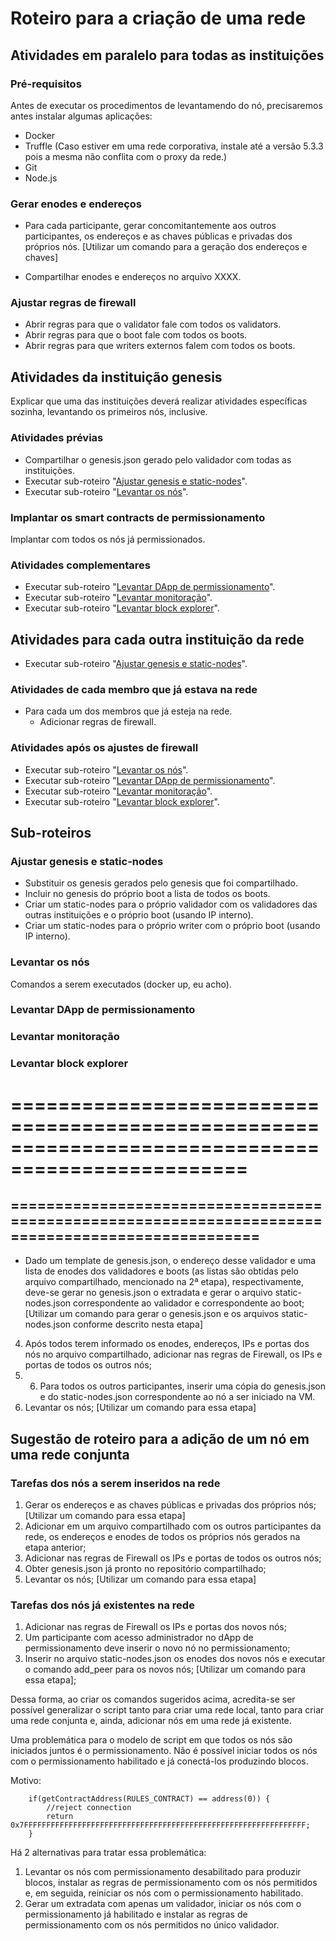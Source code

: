 # Roteiro para a criação de uma rede

## Atividades em paralelo para todas as instituições

### Pré-requisitos

Antes de executar os procedimentos de levantamendo do nó, precisaremos antes instalar algumas aplicações:

- Docker
- Truffle (Caso estiver em uma rede corporativa, instale até a versão 5.3.3 pois a mesma não conflita com o proxy da rede.)
- Git
- Node.js


### Gerar enodes e endereços
- Para cada participante, gerar concomitantemente aos outros participantes, os endereços e as chaves públicas e privadas dos próprios nós.
[Utilizar um comando para a geração dos endereços e chaves]

- Compartilhar enodes e endereços no arquivo XXXX. 

### Ajustar regras de firewall
- Abrir regras para que o validator fale com todos os validators.
- Abrir regras para que o boot fale com todos os boots.
- Abrir regras para que writers externos falem com todos os boots.

## Atividades da instituição genesis
Explicar que uma das instituições deverá realizar atividades específicas sozinha, levantando os primeiros nós, inclusive. 

### Atividades prévias
- Compartilhar o genesis.json gerado pelo validador com todas as instituições.
- Executar sub-roteiro "[Ajustar genesis e static-nodes](#ajustar-genesis-e-static-nodes)".
- Executar sub-roteiro "[Levantar os nós](#levantar-os-n%C3%B3s)".

### Implantar os smart contracts de permissionamento 
Implantar com todos os nós já permissionados.

### Atividades complementares
- Executar sub-roteiro "[Levantar DApp de permissionamento](#levantar-dapp-de-permissionamento)".
- Executar sub-roteiro "[Levantar monitoração](#levantar-monitora%C3%A7%C3%A3o)".
- Executar sub-roteiro "[Levantar block explorer](#levantar-block-explorer)".

## Atividades para cada outra instituição da rede

- Executar sub-roteiro "[Ajustar genesis e static-nodes](#ajustar-genesis-e-static-nodes)".

### Atividades de cada membro que já estava na rede
- Para cada um dos membros que já esteja na rede.
   - Adicionar regras de firewall.

### Atividades após os ajustes de firewall
- Executar sub-roteiro "[Levantar os nós](#levantar-os-n%C3%B3s)".
- Executar sub-roteiro "[Levantar DApp de permissionamento](#levantar-dapp-de-permissionamento)".
- Executar sub-roteiro "[Levantar monitoração](#levantar-monitora%C3%A7%C3%A3o)".
- Executar sub-roteiro "[Levantar block explorer](#levantar-block-explorer)".

## Sub-roteiros

### Ajustar genesis e static-nodes
- Substituir os genesis gerados pelo genesis que foi compartilhado.
- Incluir no genesis do próprio boot a lista de todos os boots. 
- Criar um static-nodes para o próprio validador com os validadores das outras instituições e o próprio boot (usando IP interno).
- Criar um static-nodes para o próprio writer com o próprio boot (usando IP interno).

### Levantar os nós
Comandos a serem executados (docker up, eu acho).

### Levantar DApp de permissionamento

### Levantar monitoração

### Levantar block explorer






==================================================================================================
==================================================================================================
==================================================================================================
- 
- Dado um template de genesis.json, o endereço desse validador e uma lista de enodes dos validadores e boots (as listas são obtidas pelo arquivo compartilhado, mencionado na 2ª etapa), respectivamente, deve-se gerar no genesis.json o extradata e gerar o arquivo static-nodes.json correspondente ao validador e correspondente ao boot; [Utilizar um comando para gerar o genesis.json e os arquivos static-nodes.json conforme descrito nesta etapa]


4. Após todos terem informado os enodes, endereços, IPs e portas dos nós no arquivo compartilhado, adicionar nas regras de Firewall, os IPs e portas de todos os outros nós;
5. 6. Para todos os outros participantes, inserir uma cópia do genesis.json e do static-nodes.json correspondente ao nó a ser iniciado na VM.
7. Levantar os nós; [Utilizar um comando para essa etapa]

## Sugestão de roteiro para a adição de um nó em uma rede conjunta

### Tarefas dos nós a serem inseridos na rede

1. Gerar os endereços e as chaves públicas e privadas dos próprios nós; [Utilizar um comando para essa etapa]
2. Adicionar em um arquivo compartilhado com os outros participantes da rede, os endereços e enodes de todos os próprios nós gerados na etapa anterior;
3. Adicionar nas regras de Firewall os IPs e portas de todos os outros nós;
4. Obter genesis.json já pronto no repositório compartilhado;
5. Levantar os nós; [Utilizar um comando para essa etapa]

### Tarefas dos nós já existentes na rede

1. Adicionar nas regras de Firewall os IPs e portas dos novos nós;
2. Um participante com acesso administrador no dApp de permissionamento deve inserir o novo nó no permissionamento;
3. Inserir no arquivo static-nodes.json os enodes dos novos nós e executar o comando add_peer para os novos nós; [Utilizar um comando para essa etapa];

Dessa forma, ao criar os comandos sugeridos acima, acredita-se ser possível generalizar o script tanto para criar uma rede local, tanto para criar uma rede conjunta e, ainda, adicionar nós em uma rede já existente.

Uma problemática para o modelo de script em que todos os nós são iniciados juntos é o permissionamento. Não é possível iniciar todos os nós com o permissionamento habilitado e já conectá-los produzindo blocos.

Motivo:

```solidity
    if(getContractAddress(RULES_CONTRACT) == address(0)) {
        //reject connection
        return 0x7FFFFFFFFFFFFFFFFFFFFFFFFFFFFFFFFFFFFFFFFFFFFFFFFFFFFFFFFFFFFFFF;
    }
```

Há 2 alternativas para tratar essa problemática:

1. Levantar os nós com permissionamento desabilitado para produzir blocos, instalar as regras de permissionamento com os nós permitidos e, em seguida, reiniciar os nós com o permissionamento habilitado.
2. Gerar um extradata com apenas um validador, iniciar os nós com o permissionamento já habilitado e instalar as regras de permissionamento com os nós permitidos no único validador.

